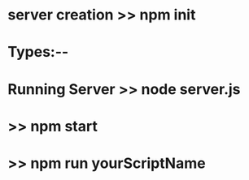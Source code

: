 

# server creation >> npm init

# Types:--
# Running Server >> node server.js

# >> npm start

# >> npm run yourScriptName